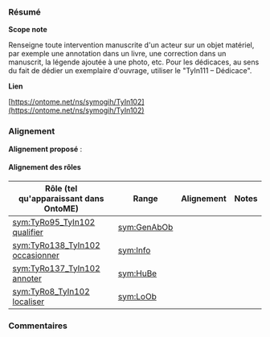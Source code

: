 ### Résumé

**Scope note**

Renseigne toute intervention manuscrite d'un acteur sur un objet matériel, par exemple une annotation dans un livre, une correction dans un manuscrit, la légende ajoutée à une photo, etc.	Pour les dédicaces, au sens du fait de dédier un exemplaire d'ouvrage, utiliser le "TyIn111 – Dédicace".

**Lien**

[https://ontome.net/ns/symogih/TyIn102](https://ontome.net/ns/symogih/TyIn102)

### Alignement

**Alignement proposé** :

#### Alignement des rôles

| Rôle (tel qu'apparaissant dans OntoME) | Range | Alignement | Notes |
| ----- | ----- | ----- | ----- |
| [sym:TyRo95_TyIn102 qualifier](https://ontome.net/ns/symogih/TyRo95_TyIn102) | [sym:GenAbOb](https://ontome.net/ns/symogih/GenAbOb) |   |   |
| [sym:TyRo138_TyIn102 occasionner](https://ontome.net/ns/symogih/TyRo138_TyIn102) | [sym:Info](https://ontome.net/ns/symogih/Info) |   |   |
| [sym:TyRo137_TyIn102 annoter](https://ontome.net/ns/symogih/TyRo137_TyIn102) | [sym:HuBe](https://ontome.net/ns/symogih/HuBe) |   |   |
| [sym:TyRo8_TyIn102 localiser](https://ontome.net/ns/symogih/TyRo8_TyIn102) | [sym:LoOb](https://ontome.net/ns/symogih/LoOb) |   |   |

### Commentaires